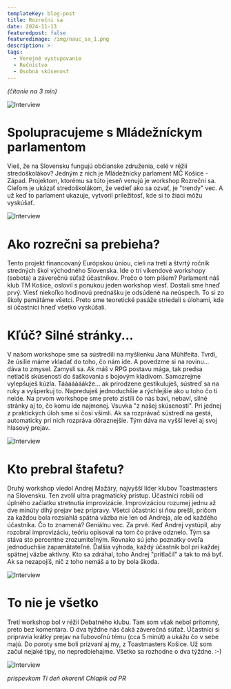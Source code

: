 ```yaml
---
templateKey: blog-post
title: Rozrečni sa
date: 2024-11-13
featuredpost: false
featuredimage: /img/nauc_sa_1.png
description: >-
tags:
  - Verejné vystupovanie
  - Rečníctvo
  - Osobná skúsenosť
---
```


*(čítanie na 3 min)*


![Interview](/img/nauc_sa_1.png)


# Spolupracujeme s Mládežníckym parlamentom


Vieš, že na Slovensku fungujú občianske združenia, celé v réžií stredoškolákov? Jedným z nich je Mládežnícky parlament
MČ Košice - Západ. Projektom, ktorému sa túto jeseň venujú je workshop Rozrečni sa. Cieľom je ukázať stredoškolákom, že
vedieť ako sa ozvať, je "trendy" vec. A už keď to parlament ukazuje, vytvoril príležitosť, kde si to žiaci môžu vyskúšať.


![Interview](/img/nauc_sa_3.png)


# Ako rozrečni sa prebieha?


Tento projekt financovaný Európskou úniou, cieli na tretí a štvrtý ročník stredných škol východného Slovenska. Ide o tri
víkendové workshopy (sobota) a záverečnú súťaž účastníkov. Prečo o tom píšem? Parlament náš klub TM Košice, oslovil s
ponukou jeden workshop viesť. Dostali sme hneď prvý. Viesť niekoľko hodinovú prednášku je odsúdené na neúspech. To si zo
školy pamätáme všetci. Preto sme teoretické pasáže striedali s úlohami, kde si účastníci hneď všetko vyskúšali.


# Kľúč? Silné stránky...


V našom workshope sme sa sústredili na myšlienku Jana Mühlfeita. Tvrdí, že úsilie máme vkladať do toho, čo nám ide. A
povedzme si na rovinu... dáva to zmysel. Zamysli sa. Ak máš v RPG postavu mága, tak predsa netlačíš skúsenosti do šaškovania
s bojovým kladivom. Samozrejme vylepšuješ kúzla. Tááááááákže... ak prirodzene gestikuluješ, sústreď sa na ruky a vyšperkuj
to. Napreduješ jednoduchšie a rýchlejšie ako u toho čo ti neide. Na prvom workshope sme preto zistili čo nás baví, nebaví,
silné stránky aj to, čo komu ide najmenej. Vsuvka "z našej skúsenosti". Pri jednej z praktických úloh sme si čosi všimli. Ak
sa rozprávač sústredí na gestá, automaticky pri nich rozpráva dôraznejšie. Tým dáva na vyšší level aj svoj hlasový prejav. 


![Interview](/img/nauc_sa_4.png)


# Kto prebral štafetu?


Druhý workshop viedol Andrej Mažáry, najvyšší líder klubov Toastmasters na Slovensku. Ten zvolil ultra pragmatický prístup.
Účastníci robili od úplného začiatku stretnutia improvizácie. Improvizáciou rozumej jednu až dve minúty dlhý prejav bez prípravy.
Všetci účastníci si ňou prešli, pričom za každou bola rozsiahlá spätná väzba nie len od Andreja, ale od každého účastníka. Čo to
znamená? Geniálnu vec. Za prvé. Keď Andrej vystúpil, aby rozobral improvizáciu, teóriu opisoval na tom čo práve odznelo. Tým sa
stáva sto percentne zrozumiteľným. Rovnako sú jeho poznatky oveľa jednoduchšie zapamätateľné. Ďalšia výhoda, každý účastník bol
pri každej spätnej väzbe aktívny. Kto sa zdráhal, toho Andrej "pritlačil" a tak to má byť. Ak sa nezapojíš, nič z toho nemáš a to
by bola škoda.


![Interview](/img/woman-having-brilliant-idea.jpg)


# To nie je všetko


Tretí workshop bol v réžií Debatného klubu. Tam som však nebol prítomný, preto bez komentára. O dva týždne nás čaká záverečná súťaž.
Účastníci si pripravia krátky prejav na ľubovoľnú tému (cca 5 minút) a ukážu čo v sebe majú. Do poroty sme boli prizvaní aj my, z
Toastmasters Košice. Už som začul nejaké tipy, no nepredbiehajme. Všetko sa rozhodne o dva týždne. :-)


![Interview](/img/gentleman.jpg)


*príspevkom Ti deň okorenil Chlapík od PR*
